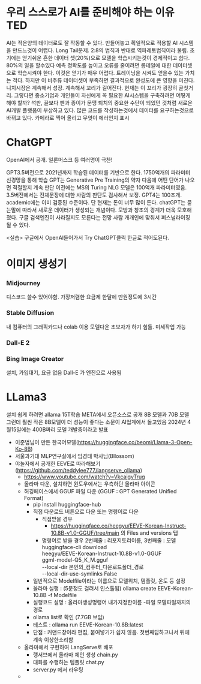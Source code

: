 # 우리 스스로가 AI를 준비해야 하는 이유 TED
AI는 적은양의 데이터로도 잘 작동할 수 있다.
만들어놓고 획일적으로 적용할 AI 시스템을 만드느것이 어렵다.
Long Tail문제. 2:8의 법칙과 반대로 역파레토법칙이라 불림.
초기에는 얻기쉬운 흔한 데이터 셋(20%)으로 모델을 학습시키는것이 경제적이고 쉽다. 80%의 일을 할수있다
예측 정확도를 높이고 오류를 줄이려면 롱테일에 대한 데이터셋으로 학습시켜야 한다. 이것은 얻기가 매우 어렵다.
트레이닝을 시켜도 얻을수 있는 가치는 적다.
하지만 이 비주류 데이터셋이 부족하면 결과적으로 완성도에 큰 영향을 미친다.
니치시장은 계속해서 성장. 계속해서 꼬리가 길어진다. 현재는 이 꼬리가 굉장히 골칫거리. 
그렇다면 중소기업과 개인들이 자신에게 꼭 필요한 AI시스템을 구축하려면 어떻게 해야 할까?
석판, 끌보다 펜과 종이가 문맹 퇴치의 중요한 수단이 되었던 것처럼
새로운 AI개발 플랫폼이 부상하고 있다. 많은 코드를 작성하는것에서 데이터를 요구하는것으로 바뀌고 있다.
카메라로 찍어 올리고 무엇이 에러인지 표시


# ChatGPT
OpenAI에서 공개. 
일론머스크 등 여러명이 극찬!

GPT3.5버전으로 2021년까지 학습된 데이터를 기반으로 한다.
1750억개의 파라미터 신경망을 통해 학습
GPT는 Generative Pre Training의 약자
  다음에 어떤 단어가 나오면 적절할지 계속 판단
  이전에는 MS의 Turing NLG 모델은 100억개 파라미터였음. 
  3.5버전에서는 전체문장에 대한 사람의 판단도 검사해서 보정.
  GPT4는 100조개.  academic에는 이미 검증된 수준이다. 단 현재는 돈이 너무 많이 든다.
chatGPT는 묻는말에 따라서 새로운 데이터가 생성되는 개념이다. 모방과 창조의 경계가 더욱 모호해졌다.
구글 검색엔진이 사라질지도 모른다는 전망
사람 개개인에 맞춰서 퍼스널라이징 될 수 있다.

<실습>
구글에서 OpenAI들어가서 Try ChatGPT클릭
한글로 적어도된다.


# 이미지 생성기
### Midjourney
  디스코드 쓸수 있어야함.
  가장저렴한 요금제 한달에 만원정도에 3시간
### Stable Diffusion
  내 컴퓨터의 그래픽카드나 colab 이용
  모델다운
  초보자가 하기 힘듦. 미세작업 가능
### Dall-E 2
### Bing Image Creator
설치, 가입대기, 요금 없음
Dall-E 가 엔진으로 사용됨

# LLama3
설치 쉽게 하려면 allama
15T학습
META에서 오픈소스로 공개
8B 모델과 70B 모델
그런데 훨씬 작은 8B모델이 더 성능이 좋다는 소문이 AI업계에서 돌고있음
2024년 4월15일에는 400B짜리 모델 개발중이라고 발표

- 이준범님이 만든 한국어모델(https://huggingface.co/beomi/Llama-3-Open-Ko-8B)
- 서울과기대 MLP연구실에서 임경태 박사님(Bllossom)
- 야놀자에서 공개한 EEVE로 따라해보기(https://github.com/teddylee777/langserve_ollama)
	- https://www.youtube.com/watch?v=VkcaigvTrug
	- 올라마 다운, 설치하면 윈도우에서는 우측하단 올라마 아이콘
	- 허깅페이스에서 GGUF 파일 다운 (GGUF : GPT Generated Unified Format)
		- pip install huggingface-hub
		- 직접 다운로드 버튼으로 다운 또는 명령어로 다운
			- 직접받을 경우
				- https://huggingface.co/heegyu/EEVE-Korean-Instruct-10.8B-v1.0-GGUF/tree/main 의 Files and versions 탭
			- 명렁어로 받을 경우  2번째줄 : 리포지토리이름,  3번째줄 : 모델
			  huggingface-cli download \
			  heegyu/EEVE-Korean-Instruct-10.8B-v1.0-GGUF \
			  ggml-model-Q5_K_M.gguf \
			  --local-dir 본인의_컴퓨터_다운로드폴더_경로 \
			  --local-dir-use-symlinks False
		- 일반적으로 Modelfile이라는 이름으로 모델위치, 템플릿, 온도 등 설정
		- 올라마 실행 :  (5분정도 걸려서 인스톨됨)
		  ollama create EEVE-Korean-10.8B -f Modelfile
		- 실행코드 설명 : 올라마생성명령어 내가지정한이름 -파일 모델파일까지의경로
		- ollama list로 확인  (7.7GB 보임)
		- 테스트 :   ollama run EEVE-Korean-10.8B:latest
		- 단점 : 커맨드창이라 편집, 붙여넣기가 쉽지 않음. 첫번째답하고나서 뒤에 계속 이상한소리함
	- 올라마에서 구현하여 LangServe로 배포
		- 랭서브에서 올라마 체인 생성  chain.py
		- 대화를 수행하는 템플릿 chat.py
		- server.py 에서 라우팅
	- 